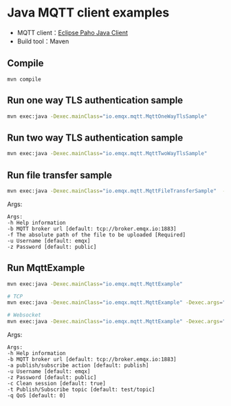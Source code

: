 # Java MQTT client examples

- MQTT client：[Eclipse Paho Java Client](https://github.com/eclipse/paho.mqtt.java)
- Build tool：Maven

## Compile
```
mvn compile
```

## Run one way TLS authentication sample

```bash
mvn exec:java -Dexec.mainClass="io.emqx.mqtt.MqttOneWayTlsSample"
```

## Run two way TLS authentication sample

```bash
mvn exec:java -Dexec.mainClass="io.emqx.mqtt.MqttTwoWayTlsSample"
```

## Run file transfer sample

```bash
mvn exec:java -Dexec.mainClass="io.emqx.mqtt.MqttFileTransferSample"  -Dexec.args="-b tcp://broker.emqx.io:1883 -f /tmp/file.txt -u emqx -z public"
```

Args:

```
Args:
-h Help information
-b MQTT broker url [default: tcp://broker.emqx.io:1883]
-f The absolute path of the file to be uploaded [Required]
-u Username [default: emqx]
-z Password [default: public]
```


## Run MqttExample

```bash
mvn exec:java -Dexec.mainClass="io.emqx.mqtt.MqttExample"

# TCP
mvn exec:java -Dexec.mainClass="io.emqx.mqtt.MqttExample" -Dexec.args="-b tcp://broker.emqx.io:1883"

# Websocket
mvn exec:java -Dexec.mainClass="io.emqx.mqtt.MqttExample" -Dexec.args="-b ws://broker.emqx.io:8083/mqtt"
```

Args:
```
Args:
-h Help information
-b MQTT broker url [default: tcp://broker.emqx.io:1883]
-a publish/subscribe action [default: publish]
-u Username [default: emqx]
-z Password [default: public]
-c Clean session [default: true]
-t Publish/Subscribe topic [default: test/topic]
-q QoS [default: 0]
```